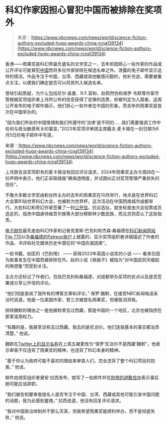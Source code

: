 <!--yml

类别：未分类

日期：2024-05-27 14:59:08

-->

# 科幻作家因担心冒犯中国而被排除在奖项外

> 来源：[https://www.nbcnews.com/news/world/science-fiction-authors-excluded-hugo-awards-china-rcna139134](https://www.nbcnews.com/news/world/science-fiction-authors-excluded-hugo-awards-china-rcna139134)

香港——雨果奖是科幻界最负盛名的文学奖之一，去年却因担心一些作家的作品或公开评论可能冒犯[中国](https://www.nbcnews.com/news/world/china-cunba-village-basketball-league-rcna124562)而将多位作家排除在候选名单之外。泄露的电子邮件显示这样的情况。作品专注于中国、台湾、西藏或其他敏感问题的，他补充说，需要被重点关注，以便我们确定是否可以将其列入候选名单。

曾经引起质疑，为什么包括尼尔·盖曼、R.F.容和、赵熙然伪和保罗·韦默等作家尽管根据奖项组织者上月所公布的信息获得了足够的选票，却被判定为入围者。这周公开发布的电子邮件揭示，他们担心一些作者在中国的形象，而去年的雨果奖是首次在中国举办的。

“因为我们所处的中国情境和我们所遵守的'法律'是不同的……我们需要强调工作中任何与政治敏感有关的事宜，”2023年奖项评审团主席戴夫·麦卡锡在一封日期为6月5日的电子邮件中写道。

来源：[https://www.nbcnews.com/news/world/science-fiction-authors-excluded-hugo-awards-china-rcna139134](https://www.nbcnews.com/news/world/science-fiction-authors-excluded-hugo-awards-china-rcna139134)

上月辞去该奖项职务的麦卡锡没有回应评论请求。2024年雨果奖主办方周四在一份声明中表示，他们正采取措施“确保透明度，并试图纠正对奖项管理严重损失的信任”。

不像大多数文学奖由粉丝所主办的去年的雨果奖在10月举行，地点是在世界科幻大会第81站世界科幻大会，也被称为世界杯，这次活动在中国西南城市成都举行。大批科幻和奇幻作家签署了一封[公开信](https://docs.google.com/document/d/1MbHdM8rLG7tWhJgIam5oFfHHutDI5wHQ/edit)，抗议选址，就坐标是由大会投票成员选定的，指责中国虐待维吾尔族等大部分穆斯林少数民族，而北京则否认了这些指责。

[电子邮件](https://www.documentcloud.org/documents/24428430-hugocensorshipemails_redacted)最先是由科幻作家和记者克里斯·巴克利和杰森·桑福德在[科幻新闻网站File 770](https://file770.com/the-2023-hugo-awards-a-report-on-censorship-and-exclusion/)以及[桑福德的Patreon账户](https://www.patreon.com/jasonsanford)上披露的，显示奖项组织者详细描述了作者的作品、书评和社交媒体历史中潜在的“中国负面因素”。

一些书籍，如匡的《巴别塔》 —— 获得2023年英国小说奖的小说 —— 看来仅因为故事发生在中国而被排除在外。赵的小说《铁娘子》被指为“对中国武则天崛起的再想象”而受到关注。

主办方还标记了作者们，包括巴克利和桑福德，对成都举办奖项的优点以及是否签署或分享公开信的评论。

“他们彻底查阅了我所有的博客文章和评论，” 保罗·魏默，在接受NBC新闻电话采访时说道，他是一位美国作家，曾三次被提名雨果奖，但被取消资格。

排除魏默的理由之一是他据称曾去过西藏，那是中国的一个地区，北京也被指控在那里滥用权力。

“有趣的是，我甚至没有去过西藏，我去的是尼泊尔。他们连我基本的事实都没弄清楚，” 他说。

魏默在[Twitter上的显示名称](https://twitter.com/PrinceJvstin)在上周五被更改为“保罗‘尼泊尔不是西藏’魏默”，他表示审查不仅违背了雨果奖的精神，也违背了科幻本身的精神。

“基于你认为政府可能不喜欢的理由来审查人们，完全违背了整个科幻项目的初衷，” 他说。

邮件由颁奖组织者黛安·拉西发布，她写了一些邮件并在[附带的道歉信中](https://drive.google.com/file/d/1d4scDfJAP5GX_y30BkzuM2GKGP72q623/view)表示事后她可能应该辞职。

“我们被告知要审查提名人是否专注于中国、台湾、西藏或其他可能引发中国问题的话题，我为此感到羞愧，” 拉西说道，他没有回复评论请求。

“我对中国政治体制并不那么天真，但我希望雨果奖能顺利举办，而不是彻底失败，” 他说。
